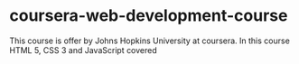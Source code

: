 # coursera-web-development-course
This course is offer by Johns Hopkins University at coursera. In this course HTML 5, CSS 3 and JavaScript covered 

